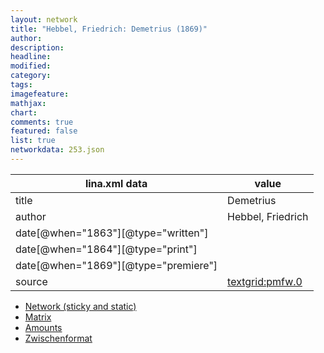 ```yaml
---
layout: network
title: "Hebbel, Friedrich: Demetrius (1869)"
author:
description:
headline:
modified:
category:
tags:
imagefeature: 
mathjax: 
chart: 
comments: true
featured: false
list: true
networkdata: 253.json
---
```

lina.xml data  | value
------------- | -------------
title|Demetrius
author|Hebbel, Friedrich
date[@when="1863"][@type="written"]|
date[@when="1864"][@type="print"]|
date[@when="1869"][@type="premiere"]|
source|[textgrid:pmfw.0](https://textgridlab.org/1.0/tgcrud-public/rest/textgrid:pmfw.0/data)



* [Network (sticky and static)](/network253)
* [Matrix](/matrix253)
* [Amounts](/amounts253)
* [Zwischenformat](/lina253 )
